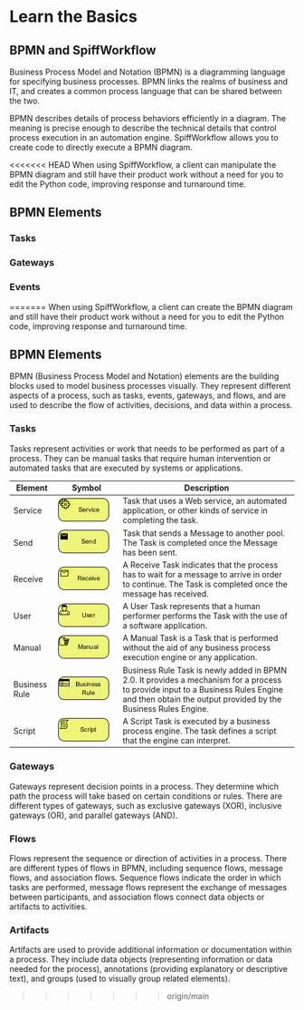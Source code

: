 # Learn the Basics

## BPMN and SpiffWorkflow

Business Process Model and Notation (BPMN) is a diagramming language for specifying business processes. BPMN links the realms of business and IT, and creates a common process language that can be shared between the two.

BPMN describes details of process behaviors efficiently in a diagram. The meaning is precise enough to describe the technical details that control process execution in an automation engine. SpiffWorkflow allows you to create code to directly execute a BPMN diagram.

<<<<<<< HEAD
When using SpiffWorkflow, a client can manipulate the BPMN diagram and still have their product work without a need for you to edit the Python code, improving response and turnaround time.

## BPMN Elements

### Tasks

### Gateways

### Events
=======
When using SpiffWorkflow, a client can create the BPMN diagram and still have their product work without a need for you to edit the Python code, improving response and turnaround time.


## BPMN Elements
BPMN (Business Process Model and Notation) elements are the building blocks used to model business processes visually. They represent different aspects of a process, such as tasks, events, gateways, and flows, and are used to describe the flow of activities, decisions, and data within a process.

### Tasks
Tasks represent activities or work that needs to be performed as part of a process. They can be manual tasks that require human intervention or automated tasks that are executed by systems or applications.

| **Element**   | **Symbol**                                                | **Description**                                                                                                                                                                                    |
|---------------|------------------------------------------------------------------------------------------------|----------------------------------------------------------------------------------------------------------------------------------------------------------------------------------------------------|
| Service       | <div style="width:100px"></div> ![Untitled](images/04-BPMN-Service-Task.png)       | Task that uses a Web service, an automated application, or other kinds of service in completing the task.                                                                                          |
| Send          | <div style="width:100px"></div>![Untitled](images/06-BPMN-Send-Task.png)          | Task that sends a Message to another pool. The Task is completed once the Message has been sent.                                                                                                   |
| Receive       | <div style="width:100px"></div>![Untitled](images/23-BPMN-Receive-Task.png)       | A Receive Task indicates that the process has to wait for a message to arrive in order to continue. The Task is completed once the message has received.                                           |
| User          | ![Untitled](images/08-BPMN-User-Task.png)          | A User Task represents that a human performer performs the Task with the use of a software application.                                                                                            |
| Manual        | ![Untitled](images/10-BPMN-Manual-Task.png)        | A Manual Task is a Task that is performed without the aid of any business process execution engine or any application.                                                                             |
| Business Rule | ![Untitled](images/12-BPMN-Business-Rule-Task.png) | Business Rule Task is newly added in BPMN 2.0. It provides a mechanism for a process to provide input to a Business Rules Engine and then obtain the output provided by the Business Rules Engine. |
| Script        | ![Untitled](images/14-BPMN-Script-Task.png)        | A Script Task is executed by a business process engine. The task defines a script that the engine can interpret.                                                                                   |                                                                |


### Gateways
Gateways represent decision points in a process. They determine which path the process will take based on certain conditions or rules. There are different types of gateways, such as exclusive gateways (XOR), inclusive gateways (OR), and parallel gateways (AND).

### Flows
Flows represent the sequence or direction of activities in a process. There are different types of flows in BPMN, including sequence flows, message flows, and association flows. Sequence flows indicate the order in which tasks are performed, message flows represent the exchange of messages between participants, and association flows connect data objects or artifacts to activities.

### Artifacts
Artifacts are used to provide additional information or documentation within a process. They include data objects (representing information or data needed for the process), annotations (providing explanatory or descriptive text), and groups (used to visually group related elements).

[def]: images/Untitled_2.png
>>>>>>> origin/main
